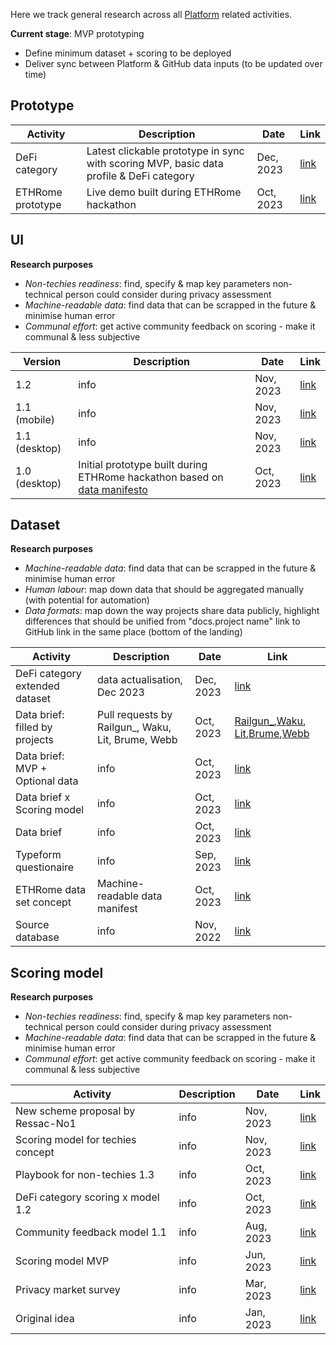 Here we track general research across all [Platform](https://github.com/web3privacy/Platform/tree/main/Web3privacynowplatform) related activities.

**Current stage**: MVP prototyping
- Define minimum dataset + scoring to be deployed
- Deliver sync between Platform & GitHub data inputs (to be updated over time)

## Prototype

| Activity | Description | Date | Link | 
| ------------- | ------------- | ------------- | ------------- |
| DeFi category | Latest clickable prototype in sync with scoring MVP, basic data profile & DeFi category | Dec, 2023 | [link](https://web3-privacy-git-dw-tweaks-develit-io.vercel.app/category/defi) |
| ETHRome prototype | Live demo built during ETHRome hackathon | Oct, 2023 | [link](https://web3privacy-app.vercel.app/) |

## UI

**Research purposes**
- _Non-techies readiness_: find, specify & map key parameters non-technical person could consider during privacy assessment
- _Machine-readable data_: find data that can be scrapped in the future & minimise human error
- _Communal effort_: get active community feedback on scoring - make it communal & less subjective

| Version | Description | Date | Link | 
| ------------- | ------------- | ------------- | ------------- |
| 1.2 | info | Nov, 2023 | [link](https://github.com/web3privacy/web3privacy/blob/main/Web3privacynowplatform/UI/Readme.md#v12-post-ethrome-update-basic-scoring-x-brief-sync) |
| 1.1 (mobile) | info | Nov, 2023 | [link](https://github.com/web3privacy/web3privacy/blob/main/Web3privacynowplatform/UI/Readme.md#v11-post-ethrome-update-mobile-version) |
| 1.1 (desktop) | info | Nov, 2023 | [link](https://github.com/web3privacy/web3privacy/blob/main/Web3privacynowplatform/UI/Readme.md#v11-post-ethrome-update) |
| 1.0 (desktop) | Initial prototype built during ETHRome hackathon based on [data manifesto](https://github.com/web3privacy/data/tree/main#readme) | Oct, 2023 | [link](https://github.com/web3privacy/web3privacy/blob/main/Web3privacynowplatform/UI/Readme.md#v10-eth-rome-prototype) |

## Dataset

**Research purposes**
- _Machine-readable data_: find data that can be scrapped in the future & minimise human error
- _Human labour_: map down data that should be aggregated manually (with potential for automation)
- _Data formats_: map down the way projects share data publicly, highlight differences that should be unified from "docs.project name" link to GitHub link in the same place (bottom of the landing)

| Activity | Description | Date | Link | 
| ------------- | ------------- | ------------- | ------------- |
| DeFi category extended dataset  | data actualisation, Dec 2023 | Dec, 2023 | [link](https://docs.google.com/spreadsheets/d/1ETkfki8JDhIKIsxNbNifoHSem52OI-0CpCKd1ln1PkA/edit?usp=sharing) |
| Data brief: filled by projects | Pull requests by Railgun_, Waku, Lit, Brume, Webb | Oct, 2023 | [Railgun_](https://github.com/web3privacy/web3privacy/pull/31),[Waku](https://github.com/web3privacy/web3privacy/pull/35), [Lit](https://github.com/web3privacy/web3privacy/pull/34),[Brume](https://github.com/web3privacy/web3privacy/pull/38),[Webb](https://github.com/web3privacy/web3privacy/pull/37) |
| Data brief: MVP + Optional data | info | Oct, 2023 | [link](https://github.com/web3privacy/web3privacy/blob/main/Web3privacynowplatform/Brief.md#optional-info) |
| Data brief x Scoring model | info | Oct, 2023 | [link](https://github.com/web3privacy/web3privacy/blob/main/Web3privacynowplatform/scoringmodel/Data%20brief%20%26%20scoring%20model%20comparison.md) |
| Data brief | info | Oct, 2023 | [link](https://github.com/web3privacy/web3privacy/blob/main/Web3privacynowplatform/Brief.md#basic-info) |
| Typeform questionaire | info | Sep, 2023 | [link](https://gy0n92ttldn.typeform.com/to/clX8HhGi) |
| ETHRome data set concept | Machine-readable data manifest | Oct, 2023 | [link](https://github.com/web3privacy/data/tree/main#readme) |
| Source database | info | Nov, 2022 | [link](https://github.com/web3privacy/web3privacy) |

## Scoring model

**Research purposes**
- _Non-techies readiness_: find, specify & map key parameters non-technical person could consider during privacy assessment
- _Machine-readable data_: find data that can be scrapped in the future & minimise human error
- _Communal effort_: get active community feedback on scoring - make it communal & less subjective

| Activity | Description | Date | Link | 
| ------------- | ------------- | ------------- | ------------- |
| New scheme proposal by Ressac-No1 | info | Nov, 2023 | [link](https://github.com/web3privacy/Platform/blob/main/Web3privacynowplatform/scoringmodel/New%20scheme%20of%20scoring%20model.md) |
| Scoring model for techies concept  | info | Nov, 2023 | [link](https://github.com/web3privacy/web3privacy/blob/main/Web3privacynowplatform/scoringmodel/Scoringmodel_techies.md) |
| Playbook for non-techies 1.3  | info | Oct, 2023 | [link](https://mirror.xyz/0x0f1F3DAf416B74DB3DE55Eb4D7513a80F4841073/90XEXa7AG_qc-VgYKs40i88xB1HF97gr1zqb-qvnif0) |
| DeFi category scoring x model 1.2  | info | Oct, 2023 | [link](https://github.com/web3privacy/web3privacy/blob/main/Web3privacynowplatform/scoringmodel/DeFi%20category%20prototype.md) |
| Community feedback model 1.1  | info | Aug, 2023 | [link](https://mirror.xyz/0x0f1F3DAf416B74DB3DE55Eb4D7513a80F4841073/E9QPx9iKgPXPqEsAN-YklipSRJy9VTBMOLwwEcqqVpU) |
| Scoring model MVP  | info | Jun, 2023 | [link](https://github.com/web3privacy/web3privacy/blob/main/Web3privacynowplatform/scoringmodel/Web3Privacy%20Now%20scoring%20platform_test%20framework.pdf) |
| Privacy market survey  | info | Mar, 2023 | [link](https://github.com/web3privacy/web3privacy/tree/main/Web3privacynowplatform/scoringmodel/Survey) |
| Original idea  | info | Jan, 2023 | [link](https://github.com/web3privacy/web3privacy/tree/main/Web3privacynowplatform) |
